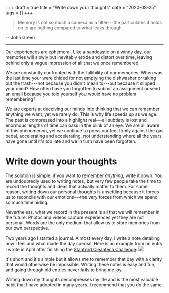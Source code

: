 +++
draft = true
title = "Write down your thoughts"
date = "2020-08-25"
tags = []
+++

> Memory is not so much a camera as a filter---the particulates it holds on to are nothing compared to what leaks through.
 
-- John Green

<!--more-->
--- 

Our experiences are ephemeral. Like a sandcastle on a windy day, our memories will slowly but inevitably erode and distort over time, leaving behind only a vague impression of all that we once remembered.

We are constantly confronted with the fallibility of our memories. When was the last time your were chided for not emptying the dishwasher or taking out the trash---not because you didn't mean to---but because it slipped your mind? How often have you forgotten to submit an assignment or send an email because you told yourself you would have no problem remembering? 

We are experts at deceiving our minds into thinking that we can remember anything we want, yet we rarely do. This is why life speeds up as we age. The past is compressed into a highlight real---all subtlety is lost and enormous lengths of time can pass in the blink of an eye. We are all aware of this phenomenon, yet we continue to press our feet firmly against the gas pedal, accelerating and accelerating, not understanding where all the years have gone until it's too late and we in turn have been forgotten.

# Write down your thoughts

The solution is simple: if you want to remember *anything*, write it down. You are undoubtedly used to writing notes, but very few people take the time to record the thoughts and ideas that actually matter to them. For some reason, writing down our personal thoughts is unsettling because it forces us to reconcile with our emotions---the very forces from which we spend so much time hiding. 

Nevertheless, what we record in the present is all that we will remember in the future. Photos and videos capture experiences yet they are not personal. Words are the only medium that allow us to store memories from our own perspective.

Two years ago I started a journal. Almost every day, I write a note detailing how I feel and what made the day special. Here is an example from an entry I wrote in April after finishing the [Stanford Cleantech Challenge](/writing/posts/stanford-cleantech/):
![](/writing/img/journal.png)

It's short and it's simple but it allows me to remember that day with a clarity that would otherwise be impossible. Writing these notes is easy and fun, and going through old entries never fails to bring me joy.

Writing down my thoughts decompresses my life and is the most valuable habit that I have adopted in many years. I recommend that you do the same.
